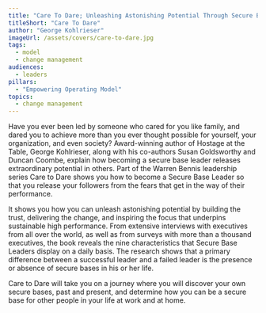 ```yaml
---
title: "Care To Dare; Unleashing Astonishing Potential Through Secure Base Leadership" 
titleShort: "Care To Dare"
author: "George Kohlrieser"
imageUrl: /assets/covers/care-to-dare.jpg
tags:
  - model
  - change management
audiences: 
  - leaders
pillars:
  - "Empowering Operating Model"
topics:
  - change management
---
```


Have you ever been led by someone who cared for you like family, and dared you to achieve more than you ever thought possible for yourself, your organization, and even society? Award-winning author of Hostage at the Table, George Kohlrieser, along with his co-authors Susan Goldsworthy and Duncan Coombe, explain how becoming a secure base leader releases extraordinary potential in others. Part of the Warren Bennis leadership series Care to Dare shows you how to become a Secure Base Leader so that you release your followers from the fears that get in the way of their performance. 

It shows you how you can unleash astonishing potential by building the trust, delivering the change, and inspiring the focus that underpins sustainable high performance. From extensive interviews with executives from all over the world, as well as from surveys with more than a thousand executives, the book reveals the nine characteristics that Secure Base Leaders display on a daily basis. The research shows that a primary difference between a successful leader and a failed leader is the presence or absence of secure bases in his or her life. 

Care to Dare will take you on a journey where you will discover your own secure bases, past and present, and determine how you can be a secure base for other people in your life at work and at home.